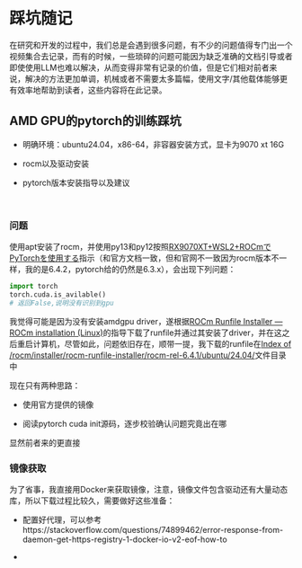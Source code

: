 # 踩坑随记

在研究和开发的过程中，我们总是会遇到很多问题，有不少的问题值得专门出一个视频集合去记录，而有的时候，一些琐碎的问题可能因为缺乏准确的文档引导或者即使使用LLM也难以解决，从而变得非常有记录的价值，但是它们相对前者来说，解决的方法更加单调，机械或者不需要太多篇幅，使用文字/其他载体能够更有效率地帮助到读者，这些内容将在此记录。

## AMD GPU的pytorch的训练踩坑

* 明确环境：ubuntu24.04，x86-64，非容器安装方式，显卡为9070 xt 16G

* rocm以及驱动安装

* pytorch版本安装指导以及建议

<br>

### 问题

使用apt安装了rocm，并使用py13和py12按照[RX9070XT+WSL2+ROCmでPyTorchを使用する](https://zenn.dev/lar/articles/7fa7e76cde3d72)指示（和官方文档一致，但和官网不一致因为rocm版本不一样，我的是6.4.2，pytorch给的仍然是6.3.x），会出现下列问题：

```python
import torch
torch.cuda.is_avilable()
# 返回False,说明没有识别到gpu
```

我觉得可能是因为没有安装amdgpu driver，遂根据[ROCm Runfile Installer — ROCm installation (Linux)](https://rocm.docs.amd.com/projects/install-on-linux/en/latest/install/rocm-runfile-installer.html#manual-installation)的指导下载了runfile并通过其安装了driver，并在这之后重启计算机，尽管如此，问题依旧存在，顺带一提，我下载的runfile在[Index of /rocm/installer/rocm-runfile-installer/rocm-rel-6.4.1/ubuntu/24.04/](https://repo.radeon.com/rocm/installer/rocm-runfile-installer/rocm-rel-6.4.1/ubuntu/24.04/)文件目录中

现在只有两种思路：

* 使用官方提供的镜像

* 阅读pytorch cuda init源码，逐步校验确认问题究竟出在哪

显然前者来的更直接



### 镜像获取

为了省事，我直接用Docker来获取镜像，注意，镜像文件包含驱动还有大量动态库，所以下载过程比较久，需要做好这些准备：

* 配置好代理，可以参考https://stackoverflow.com/questions/74899462/error-response-from-daemon-get-https-registry-1-docker-io-v2-eof-how-to

* 
